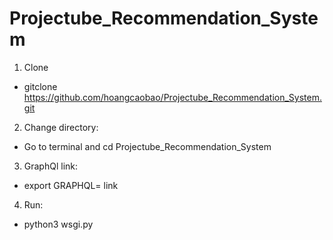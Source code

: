 # Projectube_Recommendation_System
1. Clone
- gitclone https://github.com/hoangcaobao/Projectube_Recommendation_System.git

2. Change directory:
- Go to terminal and cd Projectube_Recommendation_System

3. GraphQl link:
- export GRAPHQL= link 

4. Run:
- python3 wsgi.py
